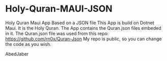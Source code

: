 # Holy-Quran-MAUI-JSON
Holy Quran Maui App Based on a JSON file
This App is build on Dotnet Maui. It is the Holy Quran. The App contains the Quran.json files embeded in it. The Quran.json file was used from this repo: https://github.com/rn0x/Quran-Json
My repo is public, so you can change the code as you wish.






AbedJaber
